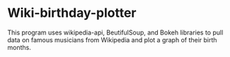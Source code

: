 # Wiki-birthday-plotter
This program uses wikipedia-api, BeutifulSoup, and Bokeh libraries to pull data on famous musicians from Wikipedia and plot a graph of their birth months.
